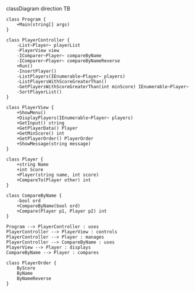 classDiagram
    direction TB

    class Program {
        +Main(string[] args)
    }

    class PlayerController {
        -List~Player~ playerList
        -PlayerView view
        -IComparer~Player~ compareByName
        -IComparer~Player~ compareByNameReverse
        +Run()
        -InsertPlayer()
        -ListPlayers(IEnumerable~Player~ players)
        -ListPlayersWithScoreGreaterThan()
        -GetPlayersWithScoreGreaterThan(int minScore) IEnumerable~Player~
        -SortPlayerList()
    }

    class PlayerView {
        +ShowMenu()
        +DisplayPlayers(IEnumerable~Player~ players)
        +GetInput() string
        +GetPlayerData() Player
        +GetMinScore() int
        +GetPlayerOrder() PlayerOrder
        +ShowMessage(string message)
    }

    class Player {
        +string Name
        +int Score
        +Player(string name, int score)
        +CompareTo(Player other) int
    }

    class CompareByName {
        -bool ord
        +CompareByName(bool ord)
        +Compare(Player p1, Player p2) int
    }

    Program --> PlayerController : uses
    PlayerController --> PlayerView : controls
    PlayerController --> Player : manages
    PlayerController --> CompareByName : uses
    PlayerView --> Player : displays
    CompareByName --> Player : compares

    class PlayerOrder {
        ByScore
        ByName
        ByNameReverse
    }
